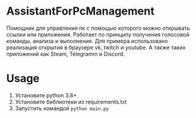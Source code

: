 # AssistantForPcManagement
Помощник для управления пк с помощью которого можно открывать ссылки или приложения. Работает по принципу получения голосовой команды, анализа и выполнения.
Для примера использовано реализация открытия в браузере vk, twitch и youtube. А также таких приложений как Steam, Telegramm и Discord.

# Usage

1. Установите python 3.8+
2. Установите библиотеки из requirements.txt
3. Запустить командой ```python main.py```
